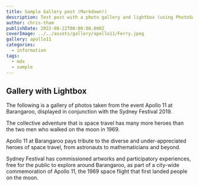 ```yaml
---
title: Sample Gallery post (Markdown!)
description: Test post with a photo gallery and lightbox (using PhotoSwipe)
author: chris-tham
publishDate: 2022-08-22T00:00:00.000Z
coverImage: ../../assets/gallery/apollo11/Ferry.jpeg
gallery: apollo11
categories:
  - information
tags:
  - mdx
  - sample
---  
```


## Gallery with Lightbox

The following is a gallery of photos taken from the event Apollo 11 at Barangaroo, displayed in conjunction with the Sydney Festival 2019.

The collective adventure that is space travel has many more heroes than the two men who walked on the moon in 1969.

Apollo 11 at Barangaroo pays tribute to the diverse and under-appreciated heroes of space travel, from astronauts to mathematicians and beyond.

Sydney Festival has commissioned artworks and participatory experiences, free for the public to explore around Barangaroo, as part of a city-wide commemoration of Apollo 11, the 1969 space flight that first landed people on the moon.
